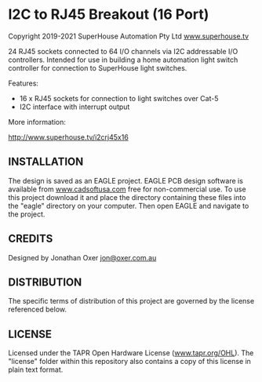I2C to RJ45 Breakout (16 Port)
==============================
Copyright 2019-2021 SuperHouse Automation Pty Ltd  www.superhouse.tv  

24 RJ45 sockets connected to 64 I/O channels via I2C addressable
I/O controllers. Intended for use in building a home automation light
switch controller for connection to SuperHouse light switches.

Features:

 * 16 x RJ45 sockets for connection to light switches over Cat-5
 * I2C interface with interrupt output

More information:

  http://www.superhouse.tv/i2crj45x16

INSTALLATION
------------
The design is saved as an EAGLE project. EAGLE PCB design software is
available from www.cadsoftusa.com free for non-commercial use. To use
this project download it and place the directory containing these files
into the "eagle" directory on your computer. Then open EAGLE and
navigate to the project.


CREDITS
-------
Designed by Jonathan Oxer jon@oxer.com.au


DISTRIBUTION
------------
The specific terms of distribution of this project are governed by the
license referenced below.


LICENSE
-------
Licensed under the TAPR Open Hardware License (www.tapr.org/OHL).
The "license" folder within this repository also contains a copy of
this license in plain text format.
